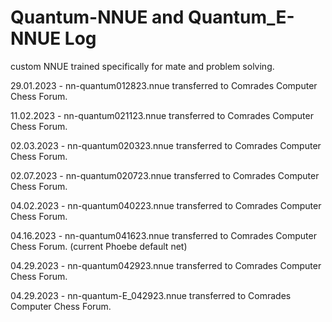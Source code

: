 # Quantum-NNUE and Quantum_E-NNUE Log
custom NNUE trained specifically for mate and problem solving.

29.01.2023 - nn-quantum012823.nnue transferred to Comrades Computer Chess Forum.

11.02.2023 - nn-quantum021123.nnue transferred to Comrades Computer Chess Forum.

02.03.2023 - nn-quantum020323.nnue transferred to Comrades Computer Chess Forum.

02.07.2023 - nn-quantum020723.nnue transferred to Comrades Computer Chess Forum.

04.02.2023 - nn-quantum040223.nnue transferred to Comrades Computer Chess Forum.

04.16.2023 - nn-quantum041623.nnue transferred to Comrades Computer Chess Forum.  (current Phoebe default net)

04.29.2023 - nn-quantum042923.nnue transferred to Comrades Computer Chess Forum.

04.29.2023 - nn-quantum-E_042923.nnue transferred to Comrades Computer Chess Forum.
